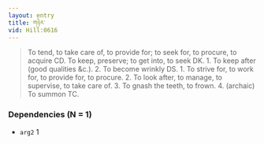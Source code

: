 ```yaml
---
layout: entry
title: གཉེར་
vid: Hill:0616
---
```

> To tend, to take care of, to provide for; to seek for, to procure, to acquire CD. To keep, preserve; to get into, to seek DK. 1. To keep after (good qualities &c.). 2. To become wrinkly DS. 1. To strive for, to work for, to provide for, to procure. 2. To look after, to manage, to supervise, to take care of. 3. To gnash the teeth, to frown. 4. (archaic) To summon TC.
### Dependencies (N = 1)
* `arg2` 1
